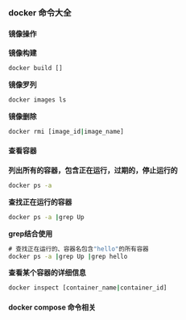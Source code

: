 ### docker 命令大全

#### 镜像操作

**镜像构建**
```cmd
docker build []
```

**镜像罗列**
```cmd
docker images ls
```

**镜像删除**
```cmd
docker rmi [image_id|image_name]
```

#### 查看容器

**列出所有的容器，包含正在运行，过期的，停止运行的**

```cmd
docker ps -a
```

**查找正在运行的容器**
```cmd
docker ps -a |grep Up
```

**grep结合使用**

```cmd
# 查找正在运行的、容器名包含"hello"的所有容器
docker ps -a |grep Up |grep hello
```
**查看某个容器的详细信息**

```cmd
docker inspect [container_name|container_id]
```

#### docker compose 命令相关